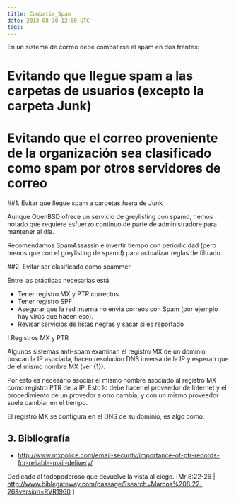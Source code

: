 ```yaml
---
title: Combatir_Spam
date: 2013-08-30 12:00 UTC
tags:
---
```

En un sistema de correo debe combatirse el spam en dos frentes:

# Evitando que llegue spam a las carpetas de usuarios (excepto la carpeta Junk)
# Evitando que el correo proveniente de la organización sea clasificado como spam por otros servidores de correo

##1. Evitar que llegue spam a carpetas fuera de Junk

Aunque OpenBSD ofrece un servicio de greylisting con spamd, hemos notado que requiere esfuerzo continuo de parte de administradore para mantener al día.

Recomendamos SpamAssassin e invertir tiempo con periodicidad (pero menos que con el greylisting de spamd) para actualizar reglas de filtrado.

##2. Evitar ser clasificado como spammer

Entre las prácticas necesarias está:

* Tener registro MX y PTR correctos
* Tener registro SPF
* Asegurar que la red interna no envia correos con Spam (por ejemplo hay virús que hacen eso).
* Revisar servicios de listas negras y sacar si es reportado

! Registros MX y  PTR

Algunos sistemas anti-spam examinan el registro MX de un dominio, buscan la IP asociada, hacen resolución DNS inversa de la IP y esperan que de el mismo nombre MX (ver {1}).
     
Por esto es necesario asociar el mismo nombre asociado al registro MX como registro PTR de la IP.  Esto lo debe hacer el proveedor de Internet y el procedimiento de un provedor a otro cambia, y con un mismo proveedor suele cambiar en el tiempo.

El registro MX se configura en el DNS de su dominio, es algo como:

## 3. Bibliografía

* http://www.mxpolice.com/email-security/importance-of-ptr-records-for-reliable-mail-delivery/

Dedicado al todopoderoso que devuelve la vista al ciego. [Mr 8:22-26 | http://www.biblegateway.com/passage/?search=Marcos%208:22-26&version=RVR1960 ]
